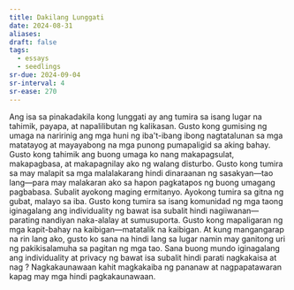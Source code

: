 ```yaml
---
title: Dakilang Lunggati
date: 2024-08-31
aliases: 
draft: false
tags:
  - essays
  - seedlings
sr-due: 2024-09-04
sr-interval: 4
sr-ease: 270
---
```

Ang isa sa pinakadakila kong lunggati ay ang tumira sa isang lugar na tahimik, payapa, at napalilibutan ng kalikasan. Gusto kong gumising ng umaga na naririnig ang mga huni ng iba't-ibang ibong nagtatalunan sa mga matatayog at mayayabong na mga punong pumapaligid sa aking bahay. Gusto kong tahimik ang buong umaga ko nang makapagsulat, makapagbasa, at makapagnilay ako ng walang disturbo. Gusto kong tumira sa may malapit sa mga malalakarang hindi dinaraanan ng sasakyan—tao lang—para may malakaran ako sa hapon pagkatapos ng buong umagang pagbabasa. Subalit ayokong maging ermitanyo. Ayokong tumira sa gitna ng gubat, malayo sa iba. Gusto kong tumira sa isang komunidad ng mga taong iginagalang ang individuality ng bawat isa subalit hindi nagiiwanan—parating nandiyan naka-alalay at sumusuporta. Gusto kong mapaligaran ng mga kapit-bahay na kaibigan—matatalik na kaibigan. At kung mangangarap na rin lang ako, gusto ko sana na hindi lang sa lugar namin may ganitong uri ng pakikisalamuha sa pagitan ng mga tao. Sana buong mundo iginagalang ang individuality at privacy ng bawat isa subalit hindi parati nagkakaisa at nag ? Nagkakaunawaan kahit magkakaiba ng pananaw at nagpapatawaran kapag may mga hindi pagkakaunawaan.